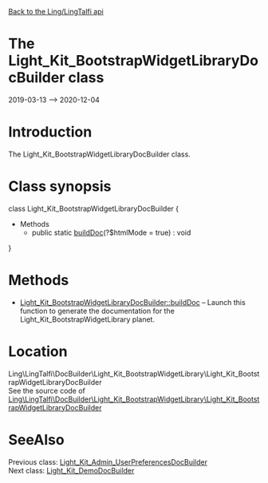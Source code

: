 [Back to the Ling/LingTalfi api](https://github.com/lingtalfi/LingTalfi/blob/master/doc/api/Ling/LingTalfi.md)



The Light_Kit_BootstrapWidgetLibraryDocBuilder class
================
2019-03-13 --> 2020-12-04






Introduction
============

The Light_Kit_BootstrapWidgetLibraryDocBuilder class.



Class synopsis
==============


class <span class="pl-k">Light_Kit_BootstrapWidgetLibraryDocBuilder</span>  {

- Methods
    - public static [buildDoc](https://github.com/lingtalfi/LingTalfi/blob/master/doc/api/Ling/LingTalfi/DocBuilder/Light_Kit_BootstrapWidgetLibrary/Light_Kit_BootstrapWidgetLibraryDocBuilder/buildDoc.md)(?$htmlMode = true) : void

}






Methods
==============

- [Light_Kit_BootstrapWidgetLibraryDocBuilder::buildDoc](https://github.com/lingtalfi/LingTalfi/blob/master/doc/api/Ling/LingTalfi/DocBuilder/Light_Kit_BootstrapWidgetLibrary/Light_Kit_BootstrapWidgetLibraryDocBuilder/buildDoc.md) &ndash; Launch this function to generate the documentation for the Light_Kit_BootstrapWidgetLibrary planet.





Location
=============
Ling\LingTalfi\DocBuilder\Light_Kit_BootstrapWidgetLibrary\Light_Kit_BootstrapWidgetLibraryDocBuilder<br>
See the source code of [Ling\LingTalfi\DocBuilder\Light_Kit_BootstrapWidgetLibrary\Light_Kit_BootstrapWidgetLibraryDocBuilder](https://github.com/lingtalfi/LingTalfi/blob/master/DocBuilder/Light_Kit_BootstrapWidgetLibrary/Light_Kit_BootstrapWidgetLibraryDocBuilder.php)



SeeAlso
==============
Previous class: [Light_Kit_Admin_UserPreferencesDocBuilder](https://github.com/lingtalfi/LingTalfi/blob/master/doc/api/Ling/LingTalfi/DocBuilder/Light_Kit_Admin_UserPreferences/Light_Kit_Admin_UserPreferencesDocBuilder.md)<br>Next class: [Light_Kit_DemoDocBuilder](https://github.com/lingtalfi/LingTalfi/blob/master/doc/api/Ling/LingTalfi/DocBuilder/Light_Kit_Demo/Light_Kit_DemoDocBuilder.md)<br>
